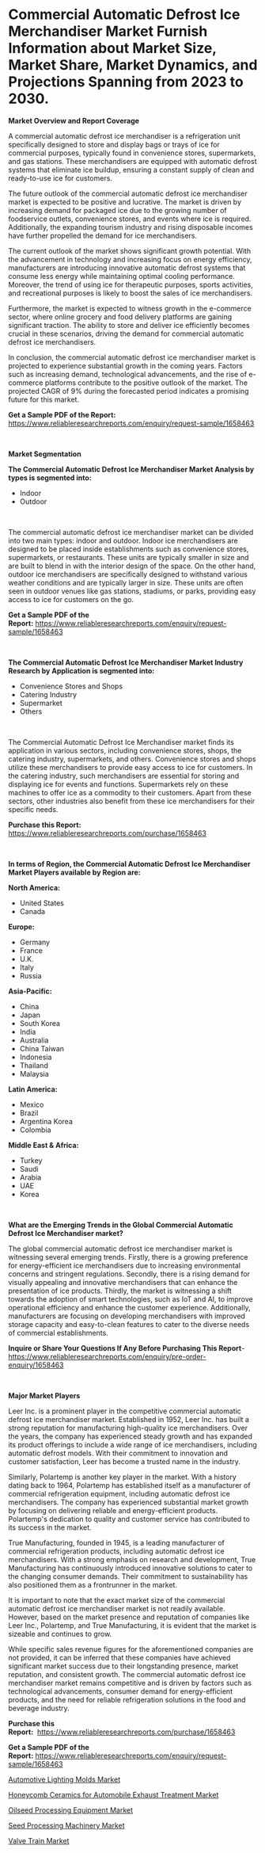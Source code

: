 <p><h1>Commercial Automatic Defrost Ice Merchandiser Market Furnish Information about Market Size, Market Share, Market Dynamics, and Projections Spanning from 2023 to 2030.</h1></p><p><strong>Market Overview and Report Coverage</strong></p>
<p><p>A commercial automatic defrost ice merchandiser is a refrigeration unit specifically designed to store and display bags or trays of ice for commercial purposes, typically found in convenience stores, supermarkets, and gas stations. These merchandisers are equipped with automatic defrost systems that eliminate ice buildup, ensuring a constant supply of clean and ready-to-use ice for customers.</p><p>The future outlook of the commercial automatic defrost ice merchandiser market is expected to be positive and lucrative. The market is driven by increasing demand for packaged ice due to the growing number of foodservice outlets, convenience stores, and events where ice is required. Additionally, the expanding tourism industry and rising disposable incomes have further propelled the demand for ice merchandisers.</p><p>The current outlook of the market shows significant growth potential. With the advancement in technology and increasing focus on energy efficiency, manufacturers are introducing innovative automatic defrost systems that consume less energy while maintaining optimal cooling performance. Moreover, the trend of using ice for therapeutic purposes, sports activities, and recreational purposes is likely to boost the sales of ice merchandisers.</p><p>Furthermore, the market is expected to witness growth in the e-commerce sector, where online grocery and food delivery platforms are gaining significant traction. The ability to store and deliver ice efficiently becomes crucial in these scenarios, driving the demand for commercial automatic defrost ice merchandisers.</p><p>In conclusion, the commercial automatic defrost ice merchandiser market is projected to experience substantial growth in the coming years. Factors such as increasing demand, technological advancements, and the rise of e-commerce platforms contribute to the positive outlook of the market. The projected CAGR of 9% during the forecasted period indicates a promising future for this market.</p></p>
<p><strong>Get a Sample PDF of the Report:</strong> <a href="https://www.reliableresearchreports.com/enquiry/request-sample/1658463">https://www.reliableresearchreports.com/enquiry/request-sample/1658463</a></p>
<p>&nbsp;</p>
<p><strong>Market Segmentation</strong></p>
<p><strong>The Commercial Automatic Defrost Ice Merchandiser Market Analysis by types is segmented into:</strong></p>
<p><ul><li>Indoor</li><li>Outdoor</li></ul></p>
<p>&nbsp;</p>
<p><p>The commercial automatic defrost ice merchandiser market can be divided into two main types: indoor and outdoor. Indoor ice merchandisers are designed to be placed inside establishments such as convenience stores, supermarkets, or restaurants. These units are typically smaller in size and are built to blend in with the interior design of the space. On the other hand, outdoor ice merchandisers are specifically designed to withstand various weather conditions and are typically larger in size. These units are often seen in outdoor venues like gas stations, stadiums, or parks, providing easy access to ice for customers on the go.</p></p>
<p><strong>Get a Sample PDF of the Report:</strong>&nbsp;<a href="https://www.reliableresearchreports.com/enquiry/request-sample/1658463">https://www.reliableresearchreports.com/enquiry/request-sample/1658463</a></p>
<p>&nbsp;</p>
<p><strong>The Commercial Automatic Defrost Ice Merchandiser Market Industry Research by Application is segmented into:</strong></p>
<p><ul><li>Convenience Stores and Shops</li><li>Catering Industry</li><li>Supermarket</li><li>Others</li></ul></p>
<p>&nbsp;</p>
<p><p>The Commercial Automatic Defrost Ice Merchandiser market finds its application in various sectors, including convenience stores, shops, the catering industry, supermarkets, and others. Convenience stores and shops utilize these merchandisers to provide easy access to ice for customers. In the catering industry, such merchandisers are essential for storing and displaying ice for events and functions. Supermarkets rely on these machines to offer ice as a commodity to their customers. Apart from these sectors, other industries also benefit from these ice merchandisers for their specific needs.</p></p>
<p><strong>Purchase this Report:</strong>&nbsp; <a href="https://www.reliableresearchreports.com/purchase/1658463">https://www.reliableresearchreports.com/purchase/1658463</a></p>
<p>&nbsp;</p>
<p><strong>In terms of Region, the Commercial Automatic Defrost Ice Merchandiser Market Players available by Region are:</strong></p>
<p>
    <p> <strong> North America: </strong>
        <ul>
            <li>United States</li>
            <li>Canada</li>
        </ul>
        </p> 
    <p> <strong> Europe: </strong>
        <ul>
            <li>Germany</li>
            <li>France</li>
            <li>U.K.</li>
            <li>Italy</li>
            <li>Russia</li>
        </ul>
        </p> 
    <p> <strong> Asia-Pacific: </strong>
        <ul>
            <li>China</li>
            <li>Japan</li>
            <li>South Korea</li>
            <li>India</li>
            <li>Australia</li>
            <li>China Taiwan</li>
            <li>Indonesia</li>
            <li>Thailand</li>
            <li>Malaysia</li>
        </ul>
        </p> 
    <p> <strong> Latin America: </strong>
        <ul>
            <li>Mexico</li>
            <li>Brazil</li>
            <li>Argentina Korea</li>
            <li>Colombia</li>
        </ul>
        </p> 
    <p> <strong> Middle East & Africa: </strong>
        <ul>
            <li>Turkey</li>
            <li>Saudi</li>
            <li>Arabia</li>
            <li>UAE</li>
            <li>Korea</li>
        </ul>
    </p>
    </p>
<p>&nbsp;</p>
<p><strong>What are the Emerging Trends in the Global Commercial Automatic Defrost Ice Merchandiser market?</strong></p>
<p><p>The global commercial automatic defrost ice merchandiser market is witnessing several emerging trends. Firstly, there is a growing preference for energy-efficient ice merchandisers due to increasing environmental concerns and stringent regulations. Secondly, there is a rising demand for visually appealing and innovative merchandisers that can enhance the presentation of ice products. Thirdly, the market is witnessing a shift towards the adoption of smart technologies, such as IoT and AI, to improve operational efficiency and enhance the customer experience. Additionally, manufacturers are focusing on developing merchandisers with improved storage capacity and easy-to-clean features to cater to the diverse needs of commercial establishments.</p></p>
<p><strong>Inquire or Share Your Questions If Any Before Purchasing This Report</strong>- <a href="https://www.reliableresearchreports.com/enquiry/pre-order-enquiry/1658463">https://www.reliableresearchreports.com/enquiry/pre-order-enquiry/1658463</a></p>
<p>&nbsp;</p>
<p><strong>Major Market Players</strong></p>
<p><p>Leer Inc. is a prominent player in the competitive commercial automatic defrost ice merchandiser market. Established in 1952, Leer Inc. has built a strong reputation for manufacturing high-quality ice merchandisers. Over the years, the company has experienced steady growth and has expanded its product offerings to include a wide range of ice merchandisers, including automatic defrost models. With their commitment to innovation and customer satisfaction, Leer has become a trusted name in the industry.</p><p>Similarly, Polartemp is another key player in the market. With a history dating back to 1964, Polartemp has established itself as a manufacturer of commercial refrigeration equipment, including automatic defrost ice merchandisers. The company has experienced substantial market growth by focusing on delivering reliable and energy-efficient products. Polartemp's dedication to quality and customer service has contributed to its success in the market.</p><p>True Manufacturing, founded in 1945, is a leading manufacturer of commercial refrigeration products, including automatic defrost ice merchandisers. With a strong emphasis on research and development, True Manufacturing has continuously introduced innovative solutions to cater to the changing consumer demands. Their commitment to sustainability has also positioned them as a frontrunner in the market. </p><p>It is important to note that the exact market size of the commercial automatic defrost ice merchandiser market is not readily available. However, based on the market presence and reputation of companies like Leer Inc., Polartemp, and True Manufacturing, it is evident that the market is sizeable and continues to grow.</p><p>While specific sales revenue figures for the aforementioned companies are not provided, it can be inferred that these companies have achieved significant market success due to their longstanding presence, market reputation, and consistent growth. The commercial automatic defrost ice merchandiser market remains competitive and is driven by factors such as technological advancements, consumer demand for energy-efficient products, and the need for reliable refrigeration solutions in the food and beverage industry.</p></p>
<p><strong>Purchase this Report:</strong>&nbsp;&nbsp;<a href="https://www.reliableresearchreports.com/purchase/1658463">https://www.reliableresearchreports.com/purchase/1658463</a></p>
<p></p>
<p><strong>Get a Sample PDF of the Report:</strong>&nbsp;<a href="https://www.reliableresearchreports.com/enquiry/request-sample/1658463">https://www.reliableresearchreports.com/enquiry/request-sample/1658463</a></p>
<p><p><a href="https://www.linkedin.com/pulse/automotive-lighting-molds-market-size-share-global-analysis/">Automotive Lighting Molds Market</a></p><p><a href="https://www.linkedin.com/pulse/honeycomb-ceramics-automobile-exhaust-treatment-market/">Honeycomb Ceramics for Automobile Exhaust Treatment Market</a></p><p><a href="https://medium.com/@devidwarnerrp23/oilseed-processing-equipment-market-size-growth-forecast-2023-2030-3cfed417988d">Oilseed Processing Equipment Market</a></p><p><a href="https://medium.com/@mhdhonirp23/seed-processing-machinery-market-size-growth-forecast-2023-2030-8563306b851e">Seed Processing Machinery Market</a></p><p><a href="https://www.linkedin.com/pulse/valve-train-market-research-report-provides-thorough-industry-tdn9c/">Valve Train Market</a></p></p>
